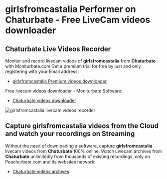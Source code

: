 # girlsfromcastalia Performer on Chaturbate - Free LiveCam videos downloader

## Chaturbate Live Videos Recorder

Monitor and record livecam videos of **girlsfromcastalia** from **Chaturbate** with Moniturbate.com
Get a premium trial for free by just and only registering with your Email address:
* [girlsfromcastalia Premium videos downloader](https://moniturbate.com/request-demo-licence-key.html)

Free livecam videos downloader - Moniturbate Software:
* [Chaturbate videos downloader](https://moniturbate.com/moniturbate-download-software.html)

![girlsfromcastalia livecam videos recorder](https://peachurnet.com/templates/moniturbate-software.png)


## Capture girlsfromcastalia videos from the Cloud and watch your recordings on Streaming

Without the need of downloading a software, capture **girlsfromcastalia** livecam videos from **Chaturbate** 100% online.
Watch Livecam archives from **Chaturbate** unlimitedly from thousands of existing recordings, only on Peachurbate.com and its websites network:
* [Chaturbate videos archives](https://peachurnet.com/)